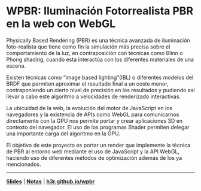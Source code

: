 # WPBR: Iluminación Fotorrealista PBR en la web con WebGL

Physically Based Rendering (PBR) es una técnica avanzada de iluminación foto-realista  que tiene como fin la simulación más precisa sobre el comportamiento de la luz, en contraposición con técnicas como Blinn o  Phong shading, cuando esta interactúa con los diferentes materiales de una escena. 

Existen técnicas como “image based lighting”(IBL) o diferentes modelos del BRDF que permiten aproximar el resultado final a un coste menor, contraponiendo un cierto nivel de precisión en los resultados y pudiendo así llevar a cabo este algoritmo a velocidades de renderizado interactivas. 

La ubicuidad de la web, la evolución del motor de JavaScript en los navegadores y la existencia de APIs como WebGL para comunicarnos directamente con la GPU nos permite portar y crear aplicaciones 3D en contexto del navegador. El uso de los programas Shader permiten delegar una importante carga del algoritmo en la GPU. 

El objetivo de este proyecto es portar un render que implemente la técnica de PBR al entorno web mediante el uso de JavaScript y la API WebGL, haciendo uso de diferentes métodos de optimización además de los ya mencionados. 

---

[**Slides**](https://docs.google.com/presentation/d/1DecL4Y1LLr9zoxQ8h8SGgw2ukbYwAwG5GLKAOeKb--c/edit?usp=sharing) | [**Notas**](http://h3r.github.io/wpbr/) | [**h3r.github.io/wpbr**](http://h3r.github.io/wpbr/)